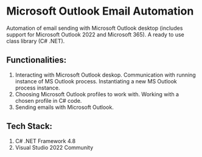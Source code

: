 # Microsoft Outlook Email Automation
Automation of email sending with Microsoft Outlook desktop (includes support for Microsoft Outlook 2022 and Microsoft 365).
A ready to use class library (C# .NET). 

Functionalities: 
-
1) Interacting with Microsoft Outlook deskop. Communication with running instance of MS Outlook process. Instantiating a new MS Outlook process instance. 
2) Choosing Microsoft Outlook profiles to work with. Working with a chosen profile in C# code. 
3) Sending emails with Microsoft Outlook. 

Tech Stack: 
- 
1) C# .NET Framework 4.8
2) Visual Studio 2022 Community
